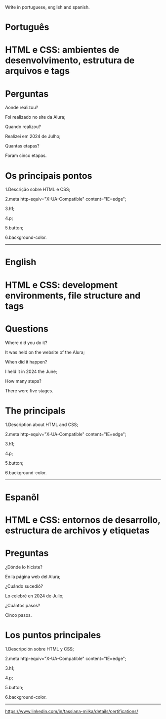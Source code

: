Write in portuguese, english and spanish.

# Português

#  HTML e CSS: ambientes de desenvolvimento, estrutura de arquivos e tags

# Perguntas

Aonde realizou?

Foi realizado no site da Alura;

Quando realizou?

Realizei em 2024 de Julho;

Quantas etapas?

Foram cinco etapas.

# Os principais pontos

1.Descrição sobre HTML e CSS;

2.meta http-equiv="X-UA-Compatible" content="IE=edge";

3.h1;

4.p;

5.button;

6.background-color.

--------------------------------------------------------------------------------------------------------------------------------

# English

#  HTML e CSS: development environments, file structure and tags

# Questions

Where did you do it?

It was held on the website of the Alura;

When did it happen?

I held it in 2024 the June;

How many steps?

There were five stages.

# The principals

1.Description about HTML and CSS;

2.meta http-equiv="X-UA-Compatible" content="IE=edge";

3.h1;

4.p;

5.button;

6.background-color.

--------------------------------------------------------------------------------------------------------------------------------

# Espanõl

# HTML e CSS: entornos de desarrollo, estructura de archivos y etiquetas

# Preguntas

¿Dónde lo hiciste?

En la página web del Alura;

¿Cuándo sucedió?

Lo celebré en 2024 de Julio;

¿Cuántos pasos?

Cinco pasos.

# Los puntos principales

1.Descripción sobre HTML y CSS;

2.meta http-equiv="X-UA-Compatible" content="IE=edge";

3.h1;

4.p;

5.button;

6.background-color.

--------------------------------------------------------------------------------------------------------------------------------

https://www.linkedin.com/in/tassiana-milka/details/certifications/

